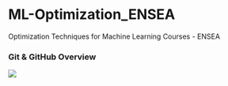 # ML-Optimization_ENSEA
Optimization Techniques for Machine Learning Courses - ENSEA


### Git & GitHub Overview
![](./0.%20Miscellaneous/Gradient.gif)
